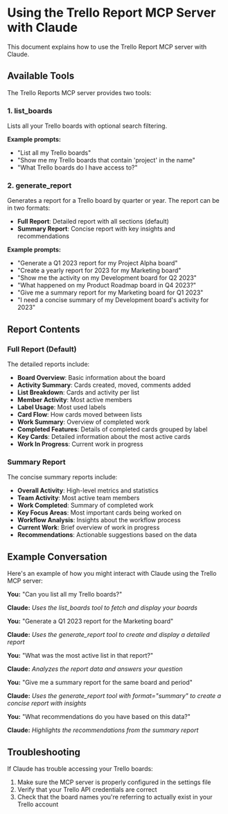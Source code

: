 # Using the Trello Report MCP Server with Claude

This document explains how to use the Trello Report MCP server with Claude.

## Available Tools

The Trello Reports MCP server provides two tools:

### 1. list_boards

Lists all your Trello boards with optional search filtering.

**Example prompts:**
- "List all my Trello boards"
- "Show me my Trello boards that contain 'project' in the name"
- "What Trello boards do I have access to?"

### 2. generate_report

Generates a report for a Trello board by quarter or year. The report can be in two formats:
- **Full Report**: Detailed report with all sections (default)
- **Summary Report**: Concise report with key insights and recommendations

**Example prompts:**
- "Generate a Q1 2023 report for my Project Alpha board"
- "Create a yearly report for 2023 for my Marketing board"
- "Show me the activity on my Development board for Q2 2023"
- "What happened on my Product Roadmap board in Q4 2023?"
- "Give me a summary report for my Marketing board for Q1 2023"
- "I need a concise summary of my Development board's activity for 2023"

## Report Contents

### Full Report (Default)

The detailed reports include:

- **Board Overview**: Basic information about the board
- **Activity Summary**: Cards created, moved, comments added
- **List Breakdown**: Cards and activity per list
- **Member Activity**: Most active members
- **Label Usage**: Most used labels
- **Card Flow**: How cards moved between lists
- **Work Summary**: Overview of completed work
- **Completed Features**: Details of completed cards grouped by label
- **Key Cards**: Detailed information about the most active cards
- **Work In Progress**: Current work in progress

### Summary Report

The concise summary reports include:

- **Overall Activity**: High-level metrics and statistics
- **Team Activity**: Most active team members
- **Work Completed**: Summary of completed work
- **Key Focus Areas**: Most important cards being worked on
- **Workflow Analysis**: Insights about the workflow process
- **Current Work**: Brief overview of work in progress
- **Recommendations**: Actionable suggestions based on the data

## Example Conversation

Here's an example of how you might interact with Claude using the Trello MCP server:

**You:** "Can you list all my Trello boards?"

**Claude:** *Uses the list_boards tool to fetch and display your boards*

**You:** "Generate a Q1 2023 report for the Marketing board"

**Claude:** *Uses the generate_report tool to create and display a detailed report*

**You:** "What was the most active list in that report?"

**Claude:** *Analyzes the report data and answers your question*

**You:** "Give me a summary report for the same board and period"

**Claude:** *Uses the generate_report tool with format="summary" to create a concise report with insights*

**You:** "What recommendations do you have based on this data?"

**Claude:** *Highlights the recommendations from the summary report*

## Troubleshooting

If Claude has trouble accessing your Trello boards:

1. Make sure the MCP server is properly configured in the settings file
2. Verify that your Trello API credentials are correct
3. Check that the board names you're referring to actually exist in your Trello account
